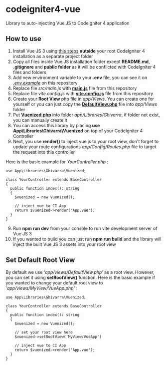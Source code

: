 # codeigniter4-vue
Library to auto-injecting Vue JS to CodeIgniter 4 application

## How to use
1. Install Vue JS 3 using [this steps](https://vuejs.org/guide/quick-start.html) **outside** your root CodeIgniter 4 installation as a separate project folder
2. Copy all files inside Vue JS installation folder except **README.md**, **.gitignore** and **public folder** as it will be conflicted with CodeIgniter 4 files and folders
3. Add new environment variable to your **.env** file, you can see it on [_.env.example_](https://github.com/ghivarra/codeigniter4-vue/blob/main/.env.example) on this repository
4. Replace file _src/main.js_ with [**main.js**](https://github.com/ghivarra/codeigniter4-vue/blob/main/main.js) file from this repository
5. Replace file _vite.config.js_ with [**vite.config.js**](https://github.com/ghivarra/codeigniter4-vue/blob/main/vite.config.js) file from this repository
6. Create your **Root View** php file in _app/Views_. You can create one for yourself or you can just copy the [**DefaultView.php**](https://github.com/ghivarra/codeigniter4-vue/blob/main/DefaultView.php) file into _app/Views_ folder
7. Put [**Vuenized.php**](https://github.com/ghivarra/codeigniter4-vue/blob/main/Vuenized.php) into folder _app/Libraries/Ghivarra_, if folder not exist, you can manually create it
8. You can access this library by placing **use App\Libraries\Ghivarra\Vuenized** on top of your CodeIgniter 4 Controller
9. Next, you use **render()** to inject vue js to your root view, don't forget to update your route configurations _app/Config/Routes.php_ file to target the request into this controller

Here is the basic example for _YourController.php_ :

```
use App\Libraries\Ghivarra\Vuenized;

class YourController extends BaseController
{
  public function index(): string
  {
    $vuenized = new Vuenized();

    // inject vue to CI App
    return $vuenized->render('App.vue');
  }
}
```
9. Run __npm run dev__ from your console to run vite development server of Vue JS 3
10. If you wanted to build you can just run **npm run build** and the library will inject the built Vue JS 3 assets into your root view

## Set Default Root View
By default we use _'app/views/DefaultView.php'_ as a root view. However, you can set it using **setRootView()** function. Here is the basic example if you wanted to change your default root view to _'app/views/MyView/VueApp.php'_ :

```
use App\Libraries\Ghivarra\Vuenized;

class YourController extends BaseController
{
  public function index(): string
  {
    $vuenized = new Vuenized();

    // set your root view here
    $vuenized->setRootView('MyView/VueApp')

    // inject vue to CI App
    return $vuenized->render('App.vue');
  }
}
```

